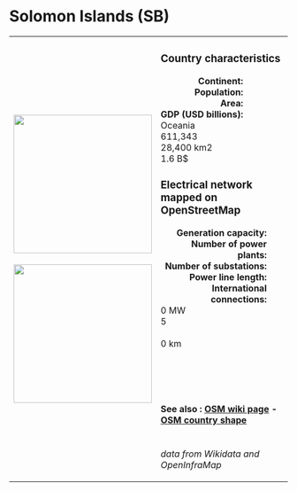 # Solomon Islands (SB)

<table width="90%">
<tr>
<td>
<img src="http://commons.wikimedia.org/wiki/Special:FilePath/Flag%20of%20the%20Solomon%20Islands.svg" width="250">
<br><br>
<img src="http://commons.wikimedia.org/wiki/Special:FilePath/Solomon%20Islands%20on%20the%20globe%20%28Oceania%20centered%29.svg" width="250"></td>
<td>
<h3>Country characteristics</h3>
<div style="display: inline-block;text-align:right;margin-right:30px;font-weight: bold;">
Continent:<br>Population:<br>Area:<br>GDP (USD billions):
</div>
<div style="display: inline-block;">
Oceania<br>611,343<br>28,400 km2<br>1.6 B$
</div>
<h3>Electrical network mapped on OpenStreetMap</h3>
<div style="display: inline-block;text-align:right;margin-right:30px;font-weight: bold;">Generation capacity:<br>
Number of power plants:<br>
Number of substations:<br>
Power line length:<br>
International connections:<br>
</div>
<div style="display: inline-block;">0 MW<br>
5<br>
<br>
0 km<br>
<br>
</div>

<br><br><h4>See also :
<a href="https://wiki.openstreetmap.org/wiki/Power_networks/Solomon Islands" target="_blank">OSM wiki page</a> -
<a href="https://openstreetmap.org/relation/1857436" target="_blank">OSM country shape</a>
</h4>

<br><i>data from Wikidata and OpenInfraMap</i>
</td>
</tr>
</table>




